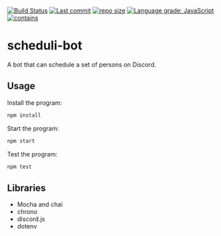 [![Build Status](https://travis-ci.com/Dominik-Hillmann/scheduli-bot.svg?branch=main)](https://travis-ci.com/Dominik-Hillmann/scheduli-bot)
[![Last commit](https://img.shields.io/github/last-commit/Dominik-Hillmann/scheduli-bot)](https://img.shields.io/github/last-commit/Dominik-Hillmann/scheduli-bot)
[![repo size](https://img.shields.io/github/repo-size/Dominik-Hillmann/scheduli-bot)](https://img.shields.io/github/repo-size/Dominik-Hillmann/scheduli-bot)
[![Language grade: JavaScript](https://img.shields.io/lgtm/grade/javascript/g/Dominik-Hillmann/scheduli-bot.svg?logo=lgtm&logoWidth=18)](https://lgtm.com/projects/g/Dominik-Hillmann/scheduli-bot/context:javascript)
[![contains](https://img.shields.io/badge/contains-tasty%20spaghetti%20code-informational)](https://img.shields.io/badge/contains-tasty%20spaghetti%20code-informational)
# scheduli-bot
A bot that can schedule a set of persons on Discord.

## Usage
Install the program:
```sh
npm install
```

Start the program:
```sh
npm start
```

Test the program:
```sh
npm test
```

## Libraries
* Mocha and chai
* chrono
* discord.js
* dotenv

